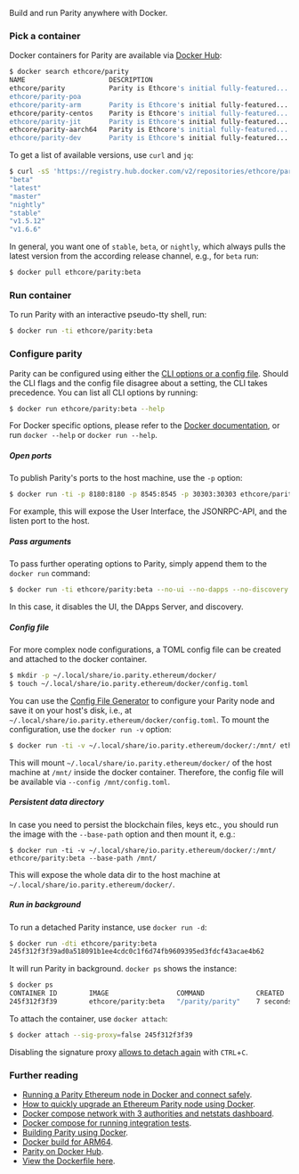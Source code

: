 Build and run Parity anywhere with Docker.

### Pick a container

Docker containers for Parity are available via [Docker Hub](https://hub.docker.com/r/ethcore/parity/):

```bash
$ docker search ethcore/parity
NAME                     DESCRIPTION                                     STARS     OFFICIAL   AUTOMATED
ethcore/parity           Parity is Ethcore's initial fully-featured...   14                   [OK]
ethcore/parity-poa                                                       2
ethcore/parity-arm       Parity is Ethcore's initial fully-featured...   1                    [OK]
ethcore/parity-centos    Parity is Ethcore's initial fully-featured...   1                    [OK]
ethcore/parity-jit       Parity is Ethcore's initial fully-featured...   1                    [OK]
ethcore/parity-aarch64   Parity is Ethcore's initial fully-featured...   1                    [OK]
ethcore/parity-dev       Parity is Ethcore's initial fully-featured...   0
```

To get a list of available versions, use `curl` and `jq`:

```bash
$ curl -sS 'https://registry.hub.docker.com/v2/repositories/ethcore/parity/tags/'  | jq '."results"[]["name"]' | sort
"beta"
"latest"
"master"
"nightly"
"stable"
"v1.5.12"
"v1.6.6"
```

In general, you want one of `stable`, `beta`, or `nightly`, which always pulls the latest version from the according release channel, e.g., for `beta` run:

```bash
$ docker pull ethcore/parity:beta
```

### Run container

To run Parity with an interactive pseudo-tty shell, run:

```bash
$ docker run -ti ethcore/parity:beta
```

### Configure parity

Parity can be configured using either the [CLI options or a config file](Configuring-Parity). Should the CLI flags and the config file disagree about a setting, the CLI takes precedence. You can list all CLI options by running:

```bash
$ docker run ethcore/parity:beta --help
```

For Docker specific options, please refer to the [Docker documentation](https://docs.docker.com/engine/), or run `docker --help` or `docker run --help`.

##### Open ports

To publish Parity's ports to the host machine, use the `-p` option:

```bash
$ docker run -ti -p 8180:8180 -p 8545:8545 -p 30303:30303 ethcore/parity:beta
```

For example, this will expose the User Interface, the JSONRPC-API, and the listen port to the host.

##### Pass arguments

To pass further operating options to Parity, simply append them to the `docker run` command:

```bash
$ docker run -ti ethcore/parity:beta --no-ui --no-dapps --no-discovery
```

In this case, it disables the UI, the DApps Server, and discovery.

##### Config file

For more complex node configurations, a TOML config file can be created and attached to the docker container.

```bash
$ mkdir -p ~/.local/share/io.parity.ethereum/docker/
$ touch ~/.local/share/io.parity.ethereum/docker/config.toml
```

You can use the [Config File Generator](https://paritytech.github.io/parity-config-generator/) to configure your Parity node and save it on your host's disk, i.e., at `~/.local/share/io.parity.ethereum/docker/config.toml`. To mount the configuration, use the `docker run -v` option:

```bash
$ docker run -ti -v ~/.local/share/io.parity.ethereum/docker/:/mnt/ ethcore/parity:beta --config /mnt/config.toml
```

This will mount `~/.local/share/io.parity.ethereum/docker/` of the host machine at `/mnt/` inside the docker container. Therefore, the config file will be available via `--config /mnt/config.toml`.

##### Persistent data directory

In case you need to persist the blockchain files, keys etc., you should run the image with the `--base-path` option and then mount it, e.g.:

```
$ docker run -ti -v ~/.local/share/io.parity.ethereum/docker/:/mnt/ ethcore/parity:beta --base-path /mnt/
```

This will expose the whole data dir to the host machine at `~/.local/share/io.parity.ethereum/docker/`.

##### Run in background

To run a detached Parity instance, use `docker run -d`:

```bash
$ docker run -dti ethcore/parity:beta
245f312f3f39ad0a518091b1ee4cdc0c1f6d74fb9609395ed3fdcf43acae4b62
```

It will run Parity in background. `docker ps` shows the instance:

```bash
$ docker ps
CONTAINER ID        IMAGE                 COMMAND             CREATED             STATUS              PORTS                          NAMES
245f312f3f39        ethcore/parity:beta   "/parity/parity"    7 seconds ago       Up 6 seconds        8080/tcp, 8180/tcp, 8545/tcp   epic_pike
```

To attach the container, use `docker attach`:

```bash
$ docker attach --sig-proxy=false 245f312f3f39
```

Disabling the signature proxy [allows to detach again](http://stackoverflow.com/a/22894096) with `CTRL`+`C`.

### Further reading

- [Running a Parity Ethereum node in Docker and connect safely](https://medium.com/@preitsma/setting-up-a-parity-ethereum-node-in-docker-and-connect-safely-f881faa17686).
- [How to quickly upgrade an Ethereum Parity node using Docker](https://medium.com/decentralized-capital/how-to-quickly-upgrade-an-ethereum-parity-node-using-docker-e170fa2a2045).
- [Docker compose network with 3 authorities and netstats dashboard](https://github.com/dstarcev/parity-poa-playground).
- [Docker compose for running integration tests](https://github.com/illya13/parity-poa).
- [Building Parity using Docker](Setup#Building-using-Docker).
- [Docker build for ARM64](https://github.com/paritytech/parity-snappy/wiki/Docker-build-for-ARM-ARM64).
- [Parity on Docker Hub](https://hub.docker.com/r/ethcore/parity/).
- [View the Dockerfile here](https://github.com/paritytech/parity/blob/master/docker/ubuntu/Dockerfile).
